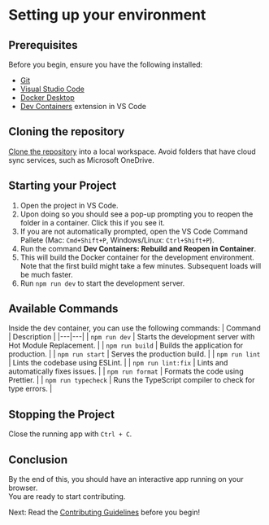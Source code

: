 # Setting up your environment

## Prerequisites

Before you begin, ensure you have the following installed:

- [Git](https://git-scm.com/)
- [Visual Studio Code](https://code.visualstudio.com/)
- [Docker Desktop](https://www.docker.com/products/docker-desktop/)
- [Dev Containers](https://marketplace.visualstudio.com/items?itemName=ms-vscode-remote.remote-containers) extension in VS Code

## Cloning the repository

[Clone the repository](https://github.com/git-guides/git-clone) into a local workspace. Avoid folders that have cloud sync services, such as Microsoft OneDrive.

## Starting your Project

1. Open the project in VS Code.
2. Upon doing so you should see a pop-up prompting you to reopen the folder in a container. Click this if you see it.
3. If you are not automatically prompted, open the VS Code Command Pallete (Mac: `Cmd+Shift+P`, Windows/Linux: `Ctrl+Shift+P`).
4. Run the command **Dev Containers: Rebuild and Reopen in Container**.
5. This will build the Docker container for the development environment. Note that the first build might take a few minutes. Subsequent loads will be much faster.
6. Run `npm run dev` to start the development server.

## Available Commands

Inside the dev container, you can use the following commands:
| Command | Description |
|---|---|
| `npm run dev` | Starts the development server with Hot Module Replacement. |
| `npm run build` | Builds the application for production. |
| `npm run start` | Serves the production build. |
| `npm run lint` | Lints the codebase using ESLint. |
| `npm run lint:fix` | Lints and automatically fixes issues. |
| `npm run format` | Formats the code using Prettier. |
| `npm run typecheck` | Runs the TypeScript compiler to check for type errors. |

## Stopping the Project

Close the running app with `Ctrl + C`.

## Conclusion

By the end of this, you should have an interactive app running on your browser.\
You are ready to start contributing.

Next: Read the [Contributing Guidelines](contributing_guidelines.md) before you begin!
